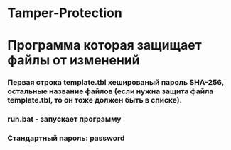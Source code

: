 # Tamper-Protection
# Программа которая защищает файлы от изменений
### Первая строка template.tbl хешированый пароль SHA-256, остальные название файлов (если нужна защита файла template.tbl, то он тоже должен быть в списке).
### run.bat - запускает программу
### Стандартный пароль: password
